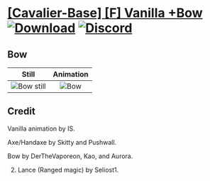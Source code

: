 # [\[Cavalier-Base\] \[F\] Vanilla +Bow](./) [![Download](https://img.shields.io/badge/Download--red?style=social&logo=github)](https://minhaskamal.github.io/DownGit/#/home?url=https://github.com/Klokinator/FE-Repo/tree/main/Battle%20Animations%2FMounted%20-%20Cavs%2C%20Paladins%2C%20Rangers%2F%5BCavalier-Base%5D%20%5BF%5D%20Vanilla%20%2BBow%2F5.%20Bow%20%7BDerTheVaporeon%2C%20Kao%2C%20Aurora%7D) [![Discord](https://img.shields.io/badge/Discord--blue?style=social&logo=discord)](https://discord.gg/C7VNGnyTPA)

## Bow

| Still | Animation |
| :---: | :-------: |
| ![Bow still](./Bow_000.png) | ![Bow](./Bow.gif) |

## Credit

Vanilla animation by IS.

Axe/Handaxe by Skitty and Pushwall.

Bow by DerTheVaporeon, Kao, and Aurora.

2. Lance (Ranged magic) by Seliost1.
